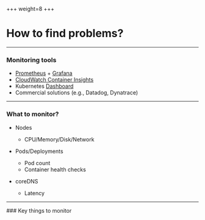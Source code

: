+++
weight=8
+++

# How to find problems?

---

### Monitoring tools
- [Prometheus](https://docs.aws.amazon.com/eks/latest/userguide/prometheus.html) + [Grafana](https://eksworkshop.com/monitoring/)
- [CloudWatch Container Insights](https://docs.aws.amazon.com/AmazonCloudWatch/latest/monitoring/deploy-container-insights-EKS.html)
- Kubernetes [Dashboard](https://docs.aws.amazon.com/eks/latest/userguide/dashboard-tutorial.html)
- Commercial solutions (e.g., Datadog, Dynatrace)

---

### What to monitor?

<section>
  <ul class="fragment fade-in-then-semi-out" data-fragment-index="1">
    <li>Nodes</li>
    <ul><li>CPU/Memory/Disk/Network</li></ul>
  </ul>

  <ul class="fragment fade-in-then-semi-out" data-fragment-index="2">
    <li>Pods/Deployments</li>
    <ul>
      <li>Pod count</li>
      <li>Container health checks</li>
    </ul>
  </ul>

  <ul class="fragment fade-in-then-semi-out" data-fragment-index="3">
    <li>coreDNS</li>
    <ul>
      <li>Latency</li>
  </ul>


</section> 

---

<section data-markdown>
### Key things to monitor
  <script> 
  ### Key things to monitor
- Nodes <!-- .element: class="fragment fade-in-then-semi-out" data-fragment-index="1" -->
   - CPU/Memory/Disk <!-- .element: class="fragment fade-in-then-semi-out" data-fragment-index="1" -->
- Pods and Deployments <!-- .element: class="fragment fade-in-then-semi-out" data-fragment-index="2" -->
   - Pod count <!-- .element: class="fragment fade-in-then-semi-out" data-fragment-index="2" -->
   - Container health checks <!-- .element: class="fragment fade-in-then-semi-out" data-fragment-index="2" -->
- coreDNS <!-- .element: class="fragment fade-in-then-semi-out" data-fragment-index="3" -->
   - DNS latency <!-- .element: class="fragment fade-in-then-semi-out" data-fragment-index="3" -->
  </script>
</section>     
